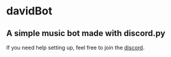 # davidBot
## A simple music bot made with discord.py
If you need help setting up, feel free to join the [discord](https://discord.gg/a8pjzvH3).
